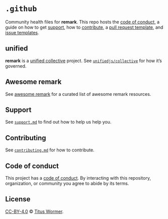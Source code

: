 # `.github`

Community health files for **remark**.
This repo hosts the [code of conduct][coc], a guide on how to get [support][],
how to [contribute][], a [pull request template][pr], and [issue
templates][issue].

## unified

**remark** is a [unified collective][unified] project.
See [`unifiedjs/collective`][collective] for how it’s governed.

## Awesome remark

See [awesome remark][awesome] for a curated list of awesome remark resources.

## Support

See [`support.md`][support] to find out how to help us help you.

## Contributing

See [`contributing.md`][contribute] for how to contribute.

## Code of conduct

This project has a [code of conduct][coc].
By interacting with this repository, organization, or community you agree to
abide by its terms.

## License

[CC-BY-4.0][license] © [Titus Wormer][author].

<!-- Definitions -->

[license]: https://creativecommons.org/licenses/by/4.0/

[author]: https://wooorm.com

[coc]: code-of-conduct.md

[contribute]: contributing.md

[support]: support.md

[pr]: .github/pull-request-template.md

[issue]: .github/ISSUE_TEMPLATE

[awesome]: https://github.com/remarkjs/awesome-remark

[unified]: https://github.com/unifiedjs

[collective]: https://github.com/unifiedjs/collective
